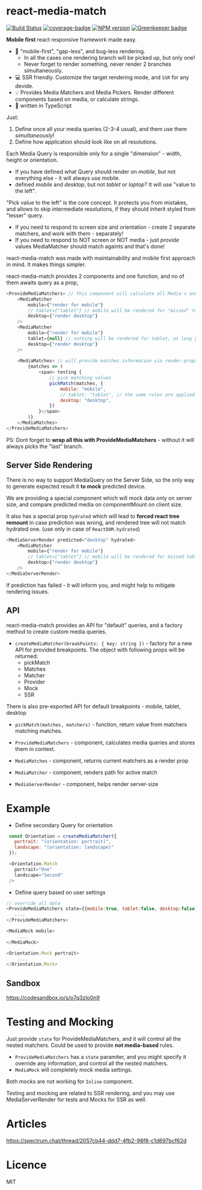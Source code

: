 # react-media-match

[![Build Status](https://travis-ci.org/thearnica/react-media-match.svg?branch=master)](https://travis-ci.org/thearnica/react-media-match)
[![coverage-badge](https://img.shields.io/codecov/c/github/thearnica/react-media-match.svg?style=flat-square)](https://codecov.io/github/thearnica/react-media-match)
[![NPM version](https://img.shields.io/npm/v/react-media-match.svg)](https://www.npmjs.com/package/react-media-match) [![Greenkeeper badge](https://badges.greenkeeper.io/thearnica/react-media-match.svg)](https://greenkeeper.io/)


__Mobile first__ react responsive framework made easy. 

 - 🐍 "mobile-first", "gap-less", and bug-less rendering.
   - In all the cases one rendering branch will be picked up, but only one!
   - Never forget to render something, never render 2 branches simultaneously.
 - 💻 SSR friendly. Customize the target rendering mode, and `SSR` for any devide.
 - 💡 Provides Media Matchers and Media Pickers. Render different components based on media, or calculate strings.
 - 🧠 written in TypeScript

Just:
1. Define once all your media queries (2-3-4 usual), and them use them _simultaneously_!
2. Define how application should look like on all resolutions. 

Each Media Query is responsible only for a single "dimension" - width, height or orientation.
- If you have defined what Query should render on _mobile_, but not everything else - it will always use mobile.
- defined _mobile_ and _desktop_, but not _tablet_ or _laptop_? It will use "value to the left".

"Pick value to the left" is the core concept. It protects you from mistakes, and allows to skip intermediate resolutions, if they should inherit styled from "lesser" query.

- If you need to respond to screen size and orientation - create 2 separate matchers, and work with them - separately!
- If you need to respond to NOT screen or NOT media - just _provide_ values MediaMatcher should match againts and that's done!

react-media-match was made with maintainability and mobile first approach in mind. It makes things simpler.

react-media-match provides 2 components and one function, and no of them awaits query as a prop,

```js
<ProvideMediaMatchers> // this component will calculate all Media's and put data into the React Context
    <MediaMatcher
        mobile={"render for mobile"}
        // tablet={"tablet"} // mobile will be rendered for "missed" tablet
        desktop={"render desktop"}
    />
    <MediaMatcher
        mobile={"render for mobile"}
        tablet={null} // nothing will be rendered for tablet, as long you clearly defined it
        desktop={"render desktop"}
    />
    
    <MediaMatches> // will provide matches information via render-props
        {matches => (
            <span> testing {
                // pick matching values
                pickMatch(matches, {
                    mobile: "mobile",
                    // tablet: "tablet", // the same rules are applied here
                    desktop: "desktop",
                })
            }</span>
        )}
    </MediaMatches>
</ProvideMediaMatchers>
```
PS: Dont forget to __wrap all this with ProvideMediaMatchers__ - without it will always picks the "last" branch.

## Server Side Rendering
There is no way to support MediaQuery on the Server Side, so the only way to generate expected result
it __to mock__ predicted device.

We are providing a special component which will mock data only on server size,
and compare predicted media on componentMount on client size.

It also has a special prop `hydrated` which will lead to __forced react tree remount__
in case prediction was wrong, and rendered tree will not match hydrated one.
(use only in case of `ReactDOM.hydrated`)
 
```js
<MediaServerRender predicted="desktop" hydrated>
    <MediaMatcher
        mobile={"render for mobile"}
        // tablet={"tablet"} // mobile will be rendered for missed tablet
        desktop={"render desktop"}
    />
</MediaServerRender>
```
If prediction has failed - it will inform you, and might help to mitigate rendering issues.

## API
 react-media-match provides an API for "default" queries, and a factory method to create custom media queries.

 - `createMediaMatcher(breakPoints: { key: string })` - factory for a new API for provided breakpoints.
 The object with following props will be returned:
   - pickMatch
   - Matches
   - Matcher
   - Provider
   - Mock
   - SSR

 There is also pre-exported API for default breakpoints - mobile, tablet, desktop

 - `pickMatch(matches, matchers)` - function, return value from matchers matching matches.

 - `ProvideMediaMatchers` - component, calculates media queries and stores them in context.

 - `MediaMatches` - component, returns current matchers as a render prop

 - `MediaMatcher` - component, renders path for active match
 
 - `MediaServerRender` - component, helps render server-size

# Example
 - Define secondary Query for orientation
```js
 const Orientation = createMediaMatcher({
   portrait: "(orientation: portrait)",
   landscape: "(orientation: landscape)"
 });

 <Orientation.Match
   portrait="One"
   landscape="Second"
 />
```
 - Define query based on user settings
 ```js
 // override all data
 <ProvideMediaMatchers state={{mobile:true, tablet:false, desktop:false}}>
    ....
 </ProvideMediaMatchers>

 <MediaMock mobile>
     ....
 </MediaMock>

 <Orientation.Mock portrait>
     ....
 </Orientation.Mock>
 ```

## Sandbox

https://codesandbox.io/s/o7q3zlo0n9

# Testing and Mocking
Just provide `state` for ProvideMediaMatchers, and it will control all the nested matchers. Could be used to provide __not media-based__ rules.

 - `ProvideMediaMatchers` has a `state` paramiter, and you might specify it override any information, and control all the nested matchers.
 - `MediaMock` will completely mock media settings.

 Both mocks are not working for `Inline` component.
 
 Testing and mocking are related to SSR rendering, and you may use MediaServerRender for tests and Mocks for SSR as well.


# Articles

https://spectrum.chat/thread/2057cb44-ddd7-4fb2-98f8-c1d697bcf62d

# Licence
MIT
